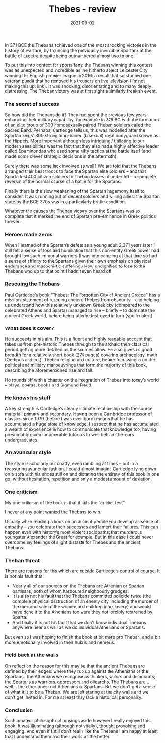 ﻿---
layout: layouts/bookreview.njk

tags:
  - post
  - review

title: Thebes - review
review_book_main_title: Thebes
review_book_sub_title: The
  Forgotten City of Ancient Greece
review_book_author: Paul Cartledge
review_book_image_url: https://res.cloudinary.com/ds2o5ecdw/image/upload/acovers/1509873163.02._SCL_.jpg
review_book_image_small_url: https://res.cloudinary.com/ds2o5ecdw/image/upload/acovers/1509873163.02._SCM_.jpg
review_publication_date: 2020-05-28
review_publisher: Pan Macmillan
review_pages: 336
review_ISBN13: 978-1509873166
review_book_tags:
  - [Europe]
  - [Ancient]
  - [Political]
  - []
review_podcasts:
  - [https://www.listennotes.com/e/04f0beb16a8d4b1e9519bbb3ecf5a7ad, History Hack, History Hack Thebes]
  - [https://www.listennotes.com/e/226d655343c348de8e569a90a83479fa, History Today Podcast, Thebes The Forgotten City]
shopping_links:
  - [https://www.amazon.co.uk/dp/1509873163, Amazon UK, Amazon UK book link]
  - [https://www.amazon.com/dp/1509873163, Amazon US, Amazon US book link]
review_author: Anthony Webb
date: 2021-09-02
review_rating: ★★★★☆
permalink: '/2021/09/03/thebes/'
review_summary: '<p>A highly enjoyable read: I was illuminated (although not vitally), thought provoked and engaged.</p><p>So I liked the book… but it didn’t make me like the Thebans. Even so I am happy that I understand them and their world a little better.</p>'
---
In 371 BCE the Thebans achieved one of the most shocking victories in the history of warfare, by trouncing the previously invincible Spartans at the battle of Luectra despite being outnumbered almost two to one.

To put this into context for sports fans: the Thebans winning this contest was as unexpected and incredible as the hitherto abject Leicester City winning the English premier league in 2016: a result that so stunned one veteran pundit that he removed his trousers on live television (I’m not making this up: link). It was shocking, disorientating and to many deeply distressing. The Theban victory was at first sight a similarly freakish event.

### The secret of success

So how did the Thebans do it? They had spent the previous few years enhancing their military capability, for example in 378 BC with the formation of an elite group of 300 homosexually paired Theban soldiers called the Sacred Band. Perhaps, Cartledge tells us, this was modelled after the Spartan kings’ 300 strong long-haired (bisexual) royal bodyguard known as the Hippeis. More important although less intriguing / titillating to our modern sensibilities was the fact that they also had a highly effective leader called Epaminondas who used some nifty tactics at the battle itself (and made some clever strategic decisions in the aftermath).

Surely there was some luck involved as well? We are told that the Thebans arranged their best troops to face the Spartan elite soldiers – and that Sparta lost 400 citizen soldiers to Theban losses of under 50 – a complete reversal of the normal course of a battle for the Spartans.

Finally there is the slow weakening of the Spartan hegemony itself to consider. It was running out of decent soldiers and willing allies: the Spartan state by the BCE 370s was in a particularly brittle condition.

Whatever the causes the Theban victory over the Spartans was so complete that it marked the end of Spartan pre-eminence in Greek politics forever.

### Heroes made zeros

When I learned of the Spartan’s defeat as a young adult 2,371 years later I still felt a sense of loss and humiliation that this non-entity Greek power had brought low such immortal warriors (I was into camping at that time so had a sense of affinity to the Spartans given their own emphasis on physical endurance and masochistic suffering.) How undignified to lose to the Thebans who up to that point I hadn’t even heard of!

### Rescuing the Thebans

Paul Cartledge’s book “Thebes: The Forgotten City of Ancient Greece” has a mission-statement of rescuing ancient Thebes from obscurity – and helping us understand how this relatively unknown Greek city (compared to the celebrated Athens and Sparta) managed to rise – briefly – to dominate the ancient Greek world, before being utterly destroyed in turn (spoiler alert).

### What does it cover?

He succeeds in his aim. This is a fluent and highly readable account that takes us from pre-historic Thebes through to the archaic then classical period getting more detailed as the sources allow. He also gives us good breadth for a relatively short book (274 pages) covering archaeology, myth (Oedipus and co.), Theban religion and culture, before focussing in on the political and military manoeuvrings that form the majority of this book, describing the aforementioned rise and fall.

He rounds off with a chapter on the integration of Thebes into today’s world – plays, operas, books and Sigmund Freud.

### He knows his stuff

A key strength is Cartledge’s clearly intimate relationship with the source material: primary and secondary. Having been a Cambridge professor of classics since 1979 (before I was even born) means that he has accumulated a huge store of knowledge. I suspect that he has accumulated a wealth of experience in how to communicate that knowledge too, having presumably given innumerable tutorials to wet-behind-the-ears undergraduates.

### An avuncular style

The style is scholarly but chatty, even rambling at times – but in a reassuring avuncular fashion. I could almost imagine Cartledge lying down on a sofa with his shoes still on and dictating the entirety of this book in one go, without hesitation, repetition and only a modest amount of deviation.

### One criticism

My one criticism of the book is that it fails the “cricket test”.

I never at any point wanted the Thebans to win.

Usually when reading a book on an ancient people you develop an sense of empathy – you celebrate their successes and lament their failures. This can happen even with history’s most violent sociopaths: that murderous youngster Alexander the Great for example. But in this case I could never overcome my feelings of slight distaste for Thebes and the ancient Thebans.

### Theban threat

There are reasons for this which are outside Cartledge’s control of course. It is not his fault that:

- Nearly all of our sources on the Thebans are Athenian or Spartan partisans, both of whom harboured neighbourly grudges.
- It is also not his fault that the Thebans committed policide twice (the complete physical destruction of an enemy city, including the murder of the men and sale of the women and children into slavery) and would have done it to the Athenians too were they not forcibly restrained by Sparta.
- And finally it is not his fault that we don’t know individual Thebans anywhere near as well as we do individual Athenians or Spartans.

But even so I was hoping to finish the book at bit more pro Theban, and a bit more emotionally involved in their hubris and nemesis.

### Held back at the walls

On reflection the reason for this may be that the ancient Thebans are defined by their edges: where they rub up against the Athenians or the Spartans. The Athenians we recognise as thinkers, sailors and democrats; the Spartans as warriors, oppressors and oligarchs. The Thebans are… well… the other ones: not Athenians or Spartans. But we don’t get a sense of what it is to be a Theban. We are left staring at the city walls and we don’t get invited in. For me at least they lack a historical personality.

### Conclusion

Such amateur philosophical musings aside however I really enjoyed this book. It was illuminating (although not vitally), thought provoking and engaging. And even if I still don’t really like the Thebans I am happy at least that I understand them and their world a little better.